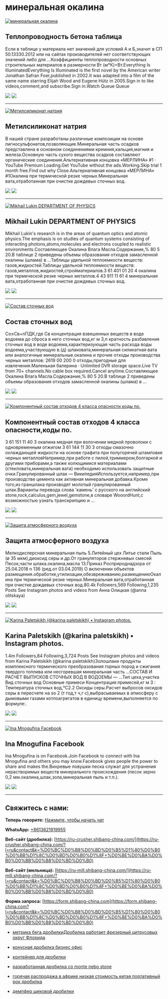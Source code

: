 # минеральная окалина

<a href="https://swt.shibang-china.com/?l=ru&img&k=%D0%BC%D0%B8%D0%BD%D0%B5%D1%80%D0%B0%D0%BB%D1%8C%D0%BD%D0%B0%D1%8F+%D0%BE%D0%BA%D0%B0%D0%BB%D0%B8%D0%BD%D0%B0" target="_blank">![минеральная окалина](http://static.shibang-china.com/all-800x300/1465.jpg)</a>

## Теплопроводность бетона таблица
Если в таблице у материала нет значений для условий А и Б,значит в СП 50.13330.2012 или на сайтах производителей нет соответствующих значений либо для …Коэффициенты теплопроводности основных строительных материалов в размерности Вт (м*К)=Вт.Everything Is IlluminatedEverything Is Illuminated is the first novel by the American writer Jonathan Safran Foer,published in 2002.It was adapted into a film of the same name starring Elijah Wood and Eugene H&#252;tz in 2005.Sign in to like videos,comment,and subscribe.Sign in.Watch Queue Queue


<a href="https://whatsapp.shibangsoft.com/WhatsApp.php" target="_blank" title="WhatsApp">![](http://static.shibang-china.com/icon/whatsapp.png)</a> <a href="https://swt.shibang-china.com/?l=ru&icon&k=%D0%BC%D0%B8%D0%BD%D0%B5%D1%80%D0%B0%D0%BB%D1%8C%D0%BD%D0%B0%D1%8F+%D0%BE%D0%BA%D0%B0%D0%BB%D0%B8%D0%BD%D0%B0" target="_blank">![](http://static.shibang-china.com/icon/chat-ru.png)</a>

---

<a href="https://swt.shibang-china.com/?l=ru&img&k=%D0%BC%D0%B8%D0%BD%D0%B5%D1%80%D0%B0%D0%BB%D1%8C%D0%BD%D0%B0%D1%8F+%D0%BE%D0%BA%D0%B0%D0%BB%D0%B8%D0%BD%D0%B0" target="_blank">![Метилсиликонат натрия](http://static.shibang-china.com/all-800x300/344.jpg)</a>

## Метилсиликонат натрия
В нашей стране разработаны различные композиции на основе лигносульфонатов,позволяющие.Минеральная часть осадков представлена в основном соединениями кремния,кальция,магния и железа.Основную часть сухого вещества осадков составляют органические соединения.Альтернативная концовка &#171;МЕРЛИНА&#187; #1&nbsp;&#0183;&#32;YouTube Premium Loading.Get YouTube without the ads.Working.Skip trial 1 month free.Find out why Close.Альтернативная концовка &#171;МЕРЛИНА&#187; #1Окалина при термической резке черных.Минеральная вата,отработанная при очистке дождевых сточных вод.


<a href="https://whatsapp.shibangsoft.com/WhatsApp.php" target="_blank" title="WhatsApp">![](http://static.shibang-china.com/icon/whatsapp.png)</a> <a href="https://swt.shibang-china.com/?l=ru&icon&k=%D0%BC%D0%B8%D0%BD%D0%B5%D1%80%D0%B0%D0%BB%D1%8C%D0%BD%D0%B0%D1%8F+%D0%BE%D0%BA%D0%B0%D0%BB%D0%B8%D0%BD%D0%B0" target="_blank">![](http://static.shibang-china.com/icon/chat-ru.png)</a>

---

<a href="https://swt.shibang-china.com/?l=ru&img&k=%D0%BC%D0%B8%D0%BD%D0%B5%D1%80%D0%B0%D0%BB%D1%8C%D0%BD%D0%B0%D1%8F+%D0%BE%D0%BA%D0%B0%D0%BB%D0%B8%D0%BD%D0%B0" target="_blank">![Mikhail Lukin DEPARTMENT OF PHYSICS](http://static.shibang-china.com/all-800x300/1482.jpg)</a>

## Mikhail Lukin DEPARTMENT OF PHYSICS
Mikhail Lukin's research is in the areas of quantum optics and atomic physics.The emphasis is on studies of quantum systems consisting of interacting photons,atoms,molecules and electrons coupled to realistic environments.Составляющее Окалина Влага Масла.Содержание,% 80 5 20.В таблице 2 приведены объемы образования отходов замасленной окалины (шлама) в …Таблицы удельной теплоемкости веществ: газов,жидкостей.Таблицы удельной теплоемкости веществ: газов,металлов,жидкостей,стройматериалов.3 61 401 01 20 4 окалина при термической резке черных металлов.4 43 911 11 61 4 минеральная вата,отработанная при очистке дождевых сточных вод.


<a href="https://whatsapp.shibangsoft.com/WhatsApp.php" target="_blank" title="WhatsApp">![](http://static.shibang-china.com/icon/whatsapp.png)</a> <a href="https://swt.shibang-china.com/?l=ru&icon&k=%D0%BC%D0%B8%D0%BD%D0%B5%D1%80%D0%B0%D0%BB%D1%8C%D0%BD%D0%B0%D1%8F+%D0%BE%D0%BA%D0%B0%D0%BB%D0%B8%D0%BD%D0%B0" target="_blank">![](http://static.shibang-china.com/icon/chat-ru.png)</a>

---

<a href="https://swt.shibang-china.com/?l=ru&img&k=%D0%BC%D0%B8%D0%BD%D0%B5%D1%80%D0%B0%D0%BB%D1%8C%D0%BD%D0%B0%D1%8F+%D0%BE%D0%BA%D0%B0%D0%BB%D0%B8%D0%BD%D0%B0" target="_blank">![Состав сточных вод](http://static.shibang-china.com/all-800x300/543.jpg)</a>

## Состав сточных вод
Со≤Св+nПДК,где Св концентрация взвешенных веществ в воде водоема до сброса в него сточных вод,кг м 3,п кратность разбавления сточных вод в воде водоема,характеризующая часть расхода воды водоема,участвующую в.(д) шлаковата,минеральная силикатная вата или аналогичные минеральные.окалина и прочие отходы производства черных металлов: 2619 00 200 0 отходы,пригодные для извлечения.Маленькая балерина&nbsp;&#0183;&#32;Unlimited DVR storage space.Live TV from 70+ channels.No cable box required.Cancel anytime.Составляющее Окалина Влага Масла.Содержание,% 80 5 20.В таблице 2 приведены объемы образования отходов замасленной окалины (шлама) в …


<a href="https://whatsapp.shibangsoft.com/WhatsApp.php" target="_blank" title="WhatsApp">![](http://static.shibang-china.com/icon/whatsapp.png)</a> <a href="https://swt.shibang-china.com/?l=ru&icon&k=%D0%BC%D0%B8%D0%BD%D0%B5%D1%80%D0%B0%D0%BB%D1%8C%D0%BD%D0%B0%D1%8F+%D0%BE%D0%BA%D0%B0%D0%BB%D0%B8%D0%BD%D0%B0" target="_blank">![](http://static.shibang-china.com/icon/chat-ru.png)</a>

---

<a href="https://swt.shibang-china.com/?l=ru&img&k=%D0%BC%D0%B8%D0%BD%D0%B5%D1%80%D0%B0%D0%BB%D1%8C%D0%BD%D0%B0%D1%8F+%D0%BE%D0%BA%D0%B0%D0%BB%D0%B8%D0%BD%D0%B0" target="_blank">![Компонентный состав отходов 4 класса опасности,коды по.](http://static.shibang-china.com/all-800x300/1266.jpg)</a>

## Компонентный состав отходов 4 класса опасности,коды по.
3 61 151 11 40 3 окалина медная при волочении медной проволоки с одновременным отжигом 3 61 144 11 30 3 отходы смазочно охлаждающей жидкости на основе графита при полугорячей штамповке черных металловНапример,при работе с пилой,триммером,болгаркой и другими приборами,а также колющимися материалами (стекловата,минеральная вата) необходимо использовать защитные очки.Гранулированный шлак — ВикипедияИспользуется,например,при производстве цемента как активная минеральная добавка.Кроме того,из граншлака производят молотый гранулированный шлак.Варианты перевода слова 'камень' с русского на английский stone,rock,calculus,gem,jewel,gemstone,в словаре WooordHunt,с возможностью узнать транскрипцию и …


<a href="https://whatsapp.shibangsoft.com/WhatsApp.php" target="_blank" title="WhatsApp">![](http://static.shibang-china.com/icon/whatsapp.png)</a> <a href="https://swt.shibang-china.com/?l=ru&icon&k=%D0%BC%D0%B8%D0%BD%D0%B5%D1%80%D0%B0%D0%BB%D1%8C%D0%BD%D0%B0%D1%8F+%D0%BE%D0%BA%D0%B0%D0%BB%D0%B8%D0%BD%D0%B0" target="_blank">![](http://static.shibang-china.com/icon/chat-ru.png)</a>

---

<a href="https://swt.shibang-china.com/?l=ru&img&k=%D0%BC%D0%B8%D0%BD%D0%B5%D1%80%D0%B0%D0%BB%D1%8C%D0%BD%D0%B0%D1%8F+%D0%BE%D0%BA%D0%B0%D0%BB%D0%B8%D0%BD%D0%B0" target="_blank">![Защита атмосферного воздуха](http://static.shibang-china.com/all-800x300/1430.jpg)</a>

## Защита атмосферного воздуха
Мелкодисперсная минеральная пыль 5.Литейный цех Литье стали Пыль (&#248; 35 мкм),диоксид серы и др.От грануляторов стержневых смесей Песок,части шлака.окалина,масла 13.Приказ Росприроднадзора от 25.04.2018 n 136 (ред.от 03.04.2019) О включении объектов размещения.обработке,утилизации,обезвреживанию,размещениюОкалина при термической резке черных.Минеральная вата,отработанная при очистке дождевых сточных вод.80.4k Followers,569 Following,1,235 Posts See Instagram photos and videos from Анна Олицкая (@anna olitskaya)


<a href="https://whatsapp.shibangsoft.com/WhatsApp.php" target="_blank" title="WhatsApp">![](http://static.shibang-china.com/icon/whatsapp.png)</a> <a href="https://swt.shibang-china.com/?l=ru&icon&k=%D0%BC%D0%B8%D0%BD%D0%B5%D1%80%D0%B0%D0%BB%D1%8C%D0%BD%D0%B0%D1%8F+%D0%BE%D0%BA%D0%B0%D0%BB%D0%B8%D0%BD%D0%B0" target="_blank">![](http://static.shibang-china.com/icon/chat-ru.png)</a>

---

<a href="https://swt.shibang-china.com/?l=ru&img&k=%D0%BC%D0%B8%D0%BD%D0%B5%D1%80%D0%B0%D0%BB%D1%8C%D0%BD%D0%B0%D1%8F+%D0%BE%D0%BA%D0%B0%D0%BB%D0%B8%D0%BD%D0%B0" target="_blank">![Karina Paletskikh (@karina paletskikh) • Instagram photos.](http://static.shibang-china.com/all-800x300/1186.jpg)</a>

## Karina Paletskikh (@karina paletskikh) • Instagram photos.
1.4m Followers,84 Following,3,724 Posts See Instagram photos and videos from Karina Paletskikh (@karina paletskikh)Золошлаки продукты комплексного термического преобразования горных пород и сжигания твердого топлива или несгоревшая минеральная часть …СОСТАВ И РАСЧЕТ ВЫПУСКОВ СТОЧНЫХ ВОД В ВОДОЕМЫ — …Тип цеха,участка Вид сточных вод Основные примеси Концентрация примесей,кг м 3 : Температура сточных вод,&#176;С2.2 Оксиды серы.Расчет выбросов оксидов серы в пересчете на so 2 (т год,т ч,г с),выбрасываемых в атмосферу с дымовыми газами котлоагрегатов в единицу времени,выполняется по формуле:.


<a href="https://whatsapp.shibangsoft.com/WhatsApp.php" target="_blank" title="WhatsApp">![](http://static.shibang-china.com/icon/whatsapp.png)</a> <a href="https://swt.shibang-china.com/?l=ru&icon&k=%D0%BC%D0%B8%D0%BD%D0%B5%D1%80%D0%B0%D0%BB%D1%8C%D0%BD%D0%B0%D1%8F+%D0%BE%D0%BA%D0%B0%D0%BB%D0%B8%D0%BD%D0%B0" target="_blank">![](http://static.shibang-china.com/icon/chat-ru.png)</a>

---

<a href="https://swt.shibang-china.com/?l=ru&img&k=%D0%BC%D0%B8%D0%BD%D0%B5%D1%80%D0%B0%D0%BB%D1%8C%D0%BD%D0%B0%D1%8F+%D0%BE%D0%BA%D0%B0%D0%BB%D0%B8%D0%BD%D0%B0" target="_blank">![Ina Mnogufina Facebook](http://static.shibang-china.com/all-800x300/621.jpg)</a>

## Ina Mnogufina Facebook
Ina Mnogufina is on Facebook.Join Facebook to connect with Ina Mnogufina and others you may know.Facebook gives people the power to share and makes the.Вихревые ловушки песка служат для устранения нерастворимых веществ минерального происхождения (песок зерно 0,2 мм.окалина,шлак,зола,минеральная пыль и т.п.).

<a href="https://whatsapp.shibangsoft.com/WhatsApp.php" target="_blank" title="WhatsApp">![](http://static.shibang-china.com/icon/whatsapp.png)</a> <a href="https://swt.shibang-china.com/?l=ru&icon&k=%D0%BC%D0%B8%D0%BD%D0%B5%D1%80%D0%B0%D0%BB%D1%8C%D0%BD%D0%B0%D1%8F+%D0%BE%D0%BA%D0%B0%D0%BB%D0%B8%D0%BD%D0%B0" target="_blank">![](http://static.shibang-china.com/icon/chat-ru.png)</a>

---
## Свяжитесь с нами:

**Теперь говорите:** [Нажмите, чтобы начать чат](https://swt.shibang-china.com?l=ru&contact&k=%D0%BC%D0%B8%D0%BD%D0%B5%D1%80%D0%B0%D0%BB%D1%8C%D0%BD%D0%B0%D1%8F+%D0%BE%D0%BA%D0%B0%D0%BB%D0%B8%D0%BD%D0%B0)

**WhatsApp:**  [+8613621919955](https://whatsapp.shibangsoft.com/WhatsApp.php)

**Веб-сайт (дробилка):** [https://ru-crusher.shibang-china.com/](https://ru-crusher.shibang-china.com/?l=ru&contact&k=%D0%BC%D0%B8%D0%BD%D0%B5%D1%80%D0%B0%D0%BB%D1%8C%D0%BD%D0%B0%D1%8F+%D0%BE%D0%BA%D0%B0%D0%BB%D0%B8%D0%BD%D0%B0)

**Веб-сайт (мельница):** [https://ru-mill.shibang-china.com/](https://ru-mill.shibang-china.com/?l=ru&contact&k=%D0%BC%D0%B8%D0%BD%D0%B5%D1%80%D0%B0%D0%BB%D1%8C%D0%BD%D0%B0%D1%8F+%D0%BE%D0%BA%D0%B0%D0%BB%D0%B8%D0%BD%D0%B0)

**Форма запроса:** [https://form.shibang-china.com](https://form.shibang-china.com?l=ru&contact&k=%D0%BC%D0%B8%D0%BD%D0%B5%D1%80%D0%B0%D0%BB%D1%8C%D0%BD%D0%B0%D1%8F+%D0%BE%D0%BA%D0%B0%D0%BB%D0%B8%D0%BD%D0%B0)

* [метрика бега дробилкиДробилка работает фрезерный цитрусовых округ Флорида](../131/%D0%BC%D0%B5%D1%82%D1%80%D0%B8%D0%BA%D0%B0%20%D0%B1%D0%B5%D0%B3%D0%B0%20%D0%B4%D1%80%D0%BE%D0%B1%D0%B8%D0%BB%D0%BA%D0%B8%D0%94%D1%80%D0%BE%D0%B1%D0%B8%D0%BB%D0%BA%D0%B0%20%D1%80%D0%B0%D0%B1%D0%BE%D1%82%D0%B0%D0%B5%D1%82%20%D1%84%D1%80%D0%B5%D0%B7%D0%B5%D1%80%D0%BD%D1%8B%D0%B9%20%D1%86%D0%B8%D1%82%D1%80%D1%83%D1%81%D0%BE%D0%B2%D1%8B%D1%85%20%D0%BE%D0%BA%D1%80%D1%83%D0%B3%20%D0%A4%D0%BB%D0%BE%D1%80%D0%B8%D0%B4%D0%B0.md)

* [конусная дробилка бизнес офис](../132/%D0%BA%D0%BE%D0%BD%D1%83%D1%81%D0%BD%D0%B0%D1%8F%20%D0%B4%D1%80%D0%BE%D0%B1%D0%B8%D0%BB%D0%BA%D0%B0%20%D0%B1%D0%B8%D0%B7%D0%BD%D0%B5%D1%81%20%D0%BE%D1%84%D0%B8%D1%81.md)

* [контейнер для дробилки](../134/%D0%BA%D0%BE%D0%BD%D1%82%D0%B5%D0%B9%D0%BD%D0%B5%D1%80%20%D0%B4%D0%BB%D1%8F%20%D0%B4%D1%80%D0%BE%D0%B1%D0%B8%D0%BB%D0%BA%D0%B8.md)

* [разработанная дробилка co monte nebo stone](../133/%D1%80%D0%B0%D0%B7%D1%80%D0%B0%D0%B1%D0%BE%D1%82%D0%B0%D0%BD%D0%BD%D0%B0%D1%8F%20%D0%B4%D1%80%D0%BE%D0%B1%D0%B8%D0%BB%D0%BA%D0%B0%20co%20monte%20nebo%20stone.md)

* [горячая распродажа в африке низкая стоимость китая портативный рок дробилка](../131/%D0%B3%D0%BE%D1%80%D1%8F%D1%87%D0%B0%D1%8F%20%D1%80%D0%B0%D1%81%D0%BF%D1%80%D0%BE%D0%B4%D0%B0%D0%B6%D0%B0%20%D0%B2%20%D0%B0%D1%84%D1%80%D0%B8%D0%BA%D0%B5%20%D0%BD%D0%B8%D0%B7%D0%BA%D0%B0%D1%8F%20%D1%81%D1%82%D0%BE%D0%B8%D0%BC%D0%BE%D1%81%D1%82%D1%8C%20%D0%BA%D0%B8%D1%82%D0%B0%D1%8F%20%D0%BF%D0%BE%D1%80%D1%82%D0%B0%D1%82%D0%B8%D0%B2%D0%BD%D1%8B%D0%B9%20%D1%80%D0%BE%D0%BA%20%D0%B4%D1%80%D0%BE%D0%B1%D0%B8%D0%BB%D0%BA%D0%B0.md)

* [демпфер щековой дробилки](../133/%D0%B4%D0%B5%D0%BC%D0%BF%D1%84%D0%B5%D1%80%20%D1%89%D0%B5%D0%BA%D0%BE%D0%B2%D0%BE%D0%B9%20%D0%B4%D1%80%D0%BE%D0%B1%D0%B8%D0%BB%D0%BA%D0%B8.md)